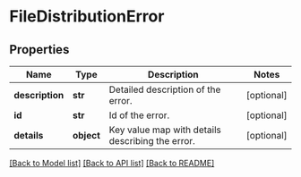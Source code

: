 # FileDistributionError

## Properties
Name | Type | Description | Notes
------------ | ------------- | ------------- | -------------
**description** | **str** | Detailed description of the error. | [optional] 
**id** | **str** | Id of the error. | [optional] 
**details** | **object** | Key value map with details describing the error. | [optional] 

[[Back to Model list]](../README.md#documentation-for-models) [[Back to API list]](../README.md#documentation-for-api-endpoints) [[Back to README]](../README.md)


